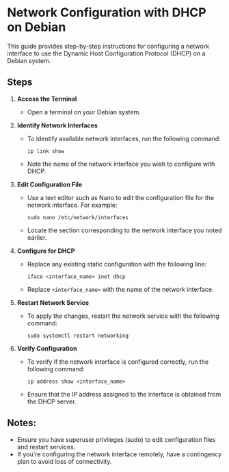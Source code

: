 # Network Configuration with DHCP on Debian

This guide provides step-by-step instructions for configuring a network interface to use the Dynamic Host Configuration Protocol (DHCP) on a Debian system.

## Steps

1. **Access the Terminal**
   - Open a terminal on your Debian system.

2. **Identify Network Interfaces**
   - To identify available network interfaces, run the following command:
     ```
     ip link show
     ```
   - Note the name of the network interface you wish to configure with DHCP.

3. **Edit Configuration File**
   - Use a text editor such as Nano to edit the configuration file for the network interface. For example:
     ```
     sudo nano /etc/network/interfaces
     ```
   - Locate the section corresponding to the network interface you noted earlier.

4. **Configure for DHCP**
   - Replace any existing static configuration with the following line:
     ```
     iface <interface_name> inet dhcp
     ```
   - Replace `<interface_name>` with the name of the network interface.

5. **Restart Network Service**
   - To apply the changes, restart the network service with the following command:
     ```
     sudo systemctl restart networking
     ```

6. **Verify Configuration**
   - To verify if the network interface is configured correctly, run the following command:
     ```
     ip address show <interface_name>
     ```
   - Ensure that the IP address assigned to the interface is obtained from the DHCP server.

## Notes:
- Ensure you have superuser privileges (sudo) to edit configuration files and restart services.
- If you're configuring the network interface remotely, have a contingency plan to avoid loss of connectivity.

